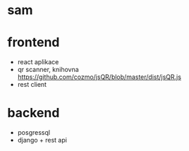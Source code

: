 # sam

# frontend
* react aplikace
 * qr scanner, knihovna https://github.com/cozmo/jsQR/blob/master/dist/jsQR.js
 * rest client

# backend
* posgressql
* django + rest api